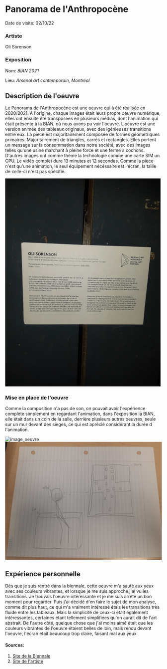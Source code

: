 # Panorama de l'Anthropocène

Date de visite: 02/10/22

### Artiste

Oli Sorenson

### Exposition

Nom: *BIAN 2021*

Lieu: *Arsenal art contemporain, Montréal*

## Description de l'oeuvre

Le Panorama de l'Anthropocène est une oeuvre qui à été réalisée en 2020/2021. À l'origine, chaque images était leurs propre oeuvre numérique, elles ont ensuite été transposées en plusieurs médias, dont l'animation qui était présente à la BIAN, où nous avons pu voir l'oeuvre. L'oeuvre est une version animée des tableaux originaux, avec des igénieuses transitions entre eux. La pièce est majoritairement composée de formes géométriques primaires. Majoritairement de triangles, carrés et rectangles. Elles portent un message sur la consommation dans notre société, avec des images telles qu'une usine marchant à pleine force et une ferme à cochons. D'autres images ont comme thème la technologie comme une carte SIM un CPU. Le vidéo complet dure 13 minutes et 12 secondes. Comme la pièce n'est qu'une animation, le seul équipement nécéssaire est l'écran, la taille de celle-ci n'est pas spécifié.

<img alt="image_plaque" src="media/photo_plaque.jpg" style="width: 500px;">

### Mise en place de l'oeuvre

Comme la composition n'a pas de son, on pouvait avoir l'expérience complète simplement en regardant l'animation, dans l'exposition la BIAN, elle était dans un coin de la salle, derrière plusieurs autres oeuvres, seule sur un mur devant des sièges, ce qui est aprécié considérant la durée d l'animation.

<img alt="image_oeuvre" src="media/photo_oeuvre.jpg" style="width: 400px;">

<img alt="image_oeuvre" src="media/photo_croquis.jpg" style="width: 600px;">

## Expérience personnelle

Dès que je suis rentré dans la biennale, cette oeuvre m'a sauté aux yeux avec ses couleurs vibrantes, et lorsque je me suis approché j'ai vu les transitions. Je trouvais l'oeuvre intéressante et je me suis arrêté un bon moment pour regarder. Puis j'ai décidé d'en faire le sujet de mon analyse, comme dit plus haut, ce qui m'a vraiment intéressé étais les transitions très fluide entre les tableaux. Mais la simplicité de ceux-ci était également intéressantes, certaines étant tellement simplifiées qu'on aurait dit de l'art abstrait. De l'autre côté, quelque chose que j'ai moins aimé était que les couleurs vibrantes de l'oeuvre étaient belles de loin, mais rendu devant l'oeuvre, l'écran était beaucoup trop claire, faisant mal aux yeux.




#### Sources:

1. [Site de la Biennale](https://www.elektramontreal.ca/bian2021-sorenson?lang=fr)
2. [Site de l'artiste](https://www.olisorenson.com/art/lan-anthropo.html)
